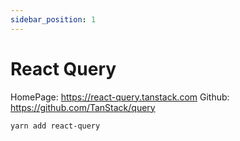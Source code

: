 ```yaml
---
sidebar_position: 1
---
```


# React Query

HomePage: https://react-query.tanstack.com
Github: https://github.com/TanStack/query

```sh
yarn add react-query
```